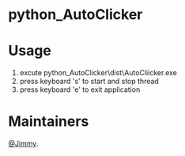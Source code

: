 # python_AutoClicker
Usage
===
1. excute python_AutoClicker\dist\AutoCliicker.exe
2. press keyboard 's' to start and stop thread
3. press keyboard 'e' to exit application

Maintainers
===
[@Jimmy](https://github.com/jack19910609).
